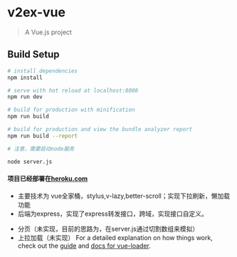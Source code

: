 # v2ex-vue

> A Vue.js project

## Build Setup

``` bash
# install dependencies
npm install

# serve with hot reload at localhost:8080
npm run dev

# build for production with minification
npm run build

# build for production and view the bundle analyzer report
npm run build --report

# 注意，需要启动node服务

node server.js
```
#### 项目已经部署在[heroku.com](https://v2ex-vue.herokuapp.com/)
* 主要技术为 vue全家桶，stylus,v-lazy,better-scroll；实现下拉刷新，懒加载功能
* 后端为express，实现了express转发接口，跨域，实现接口自定义。
- 分页（未实现，目前的思路为，在server.js通过切割数组来模拟）
- 上拉加载（未实现）
For a detailed explanation on how things work, check out the [guide](http://vuejs-templates.github.io/webpack/) and [docs for vue-loader](http://vuejs.github.io/vue-loader).
